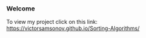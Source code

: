 ### Welcome
To view my project click on this link: https://victorsamsonov.github.io/Sorting-Algorithms/
